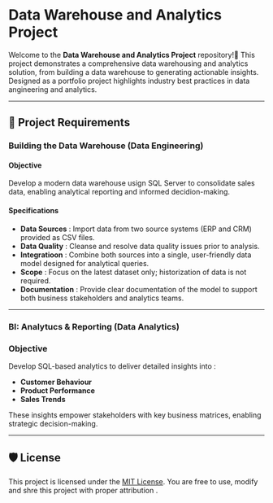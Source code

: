 # Data Warehouse and Analytics Project

Welcome to the **Data Warehouse and Analytics Project** repository!🚀
This project demonstrates a comprehensive data warehousing and analytics solution, from building a data warehouse to generating actionable insights. Designed as a portfolio project highlights industry best practices in data angineering and analytics.

---

## 🚀 Project Requirements 

### Building the Data Warehouse (Data Engineering) 

#### Objective 
Develop a modern data warehouse usign SQL Server to consolidate sales data, enabling analytical reporting and informed decidion-making.

#### Specifications 
- **Data Sources** : Import data from two source systems (ERP and CRM) provided as CSV files.
- **Data Quality** : Cleanse and resolve data quality issues prior to analysis.
- **Integratioon** : Combine both sources into a single, user-friendly data model designed for analytical queries.
- **Scope** : Focus on the latest dataset only; historization of data is not required.
- **Documentation** : Provide clear documentation of the model to support both business stakeholders and analytics teams.

---

### BI: Analytucs & Reporting (Data Analytics)

### Objective
Develop SQL-based analytics to deliver detailed insights into  :
- **Customer Behaviour**
- **Product Performance**
- **Sales Trends**

These insights empower stakeholders with key business matrices, enabling strategic decision-making.

---

## 🛡️ License 

This project is licensed under the [MIT License](LICENSE). You are free to use, modify and shre this project with proper attribution .

